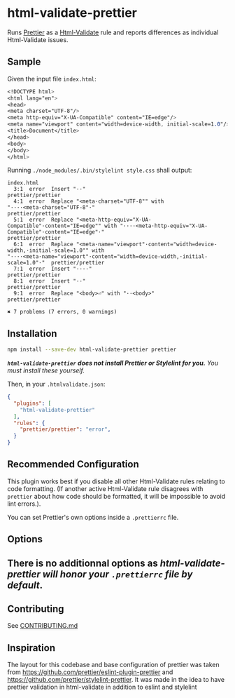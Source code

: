# html-validate-prettier

Runs [Prettier](https://github.com/prettier/prettier) as a [Html-Validate](https://html-validate.org/) rule and reports differences as individual Html-Validate issues.

## Sample

Given the input file `index.html`:

<!-- prettier-ignore -->
```css
<!DOCTYPE html>
<html lang="en">
<head>
<meta charset="UTF-8"/>
<meta http-equiv="X-UA-Compatible" content="IE=edge"/>
<meta name="viewport" content="width=device-width, initial-scale=1.0"/>
<title>Document</title>
</head>
<body>
</body>
</html>
```

Running `./node_modules/.bin/stylelint style.css` shall output:

```
index.html
  3:1  error  Insert "··"                                                                                                                                                        prettier/prettier
  4:1  error  Replace "<meta·charset="UTF-8"" with "····<meta·charset="UTF-8"·"                                                                                                  prettier/prettier
  5:1  error  Replace "<meta·http-equiv="X-UA-Compatible"·content="IE=edge"" with "····<meta·http-equiv="X-UA-Compatible"·content="IE=edge"·"                                    prettier/prettier
  6:1  error  Replace "<meta·name="viewport"·content="width=device-width,·initial-scale=1.0"" with "····<meta·name="viewport"·content="width=device-width,·initial-scale=1.0"·"  prettier/prettier
  7:1  error  Insert "····"                                                                                                                                                      prettier/prettier
  8:1  error  Insert "··"                                                                                                                                                        prettier/prettier
  9:1  error  Replace "<body>⏎" with "··<body>"                                                                                                                                  prettier/prettier

✖ 7 problems (7 errors, 0 warnings)
```

## Installation

```sh
npm install --save-dev html-validate-prettier prettier
```

**_`html-validate-prettier` does not install Prettier or Stylelint for you._** _You must install these yourself._

Then, in your `.htmlvalidate.json`:

```json
{
  "plugins": [
    "html-validate-prettier"
  ],
  "rules": {
    "prettier/prettier": "error",
  }
}
```

## Recommended Configuration

This plugin works best if you disable all other Html-Validate rules relating to code formatting.
(If another active Html-Validate rule disagrees with `prettier` about how code should be formatted, it will be impossible to avoid lint errors.).

You can set Prettier's own options inside a `.prettierrc` file.

## Options

There is no additionnal options as _html-validate-prettier will honor your `.prettierrc` file by default_.
---

## Contributing

See [CONTRIBUTING.md](https://github.com/ypetremann/html-validate-prettier/blob/master/.github/CONTRIBUTING.md)

## Inspiration

The layout for this codebase and base configuration of prettier was taken from <https://github.com/prettier/eslint-plugin-prettier> and <https://github.com/prettier/stylelint-prettier>.
It was made in the idea to have prettier validation in html-validate in addition to eslint and stylelint
